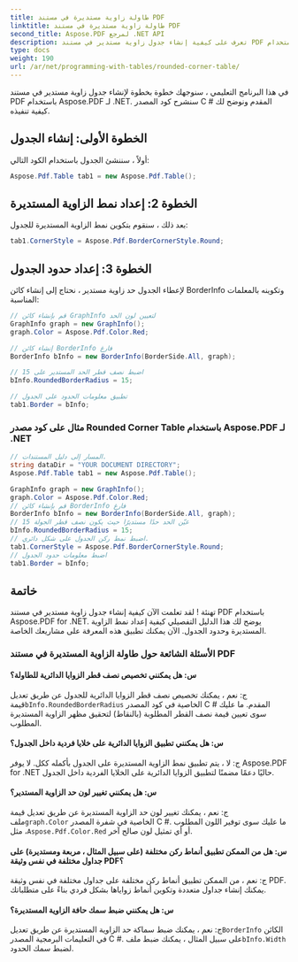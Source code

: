 ```yaml
---
title: طاولة زاوية مستديرة في مستند PDF
linktitle: طاولة زاوية مستديرة في مستند PDF
second_title: Aspose.PDF لمرجع .NET API
description: تعرف على كيفية إنشاء جدول زاوية مستدير في مستند PDF باستخدام Aspose.PDF for .NET.
type: docs
weight: 190
url: /ar/net/programming-with-tables/rounded-corner-table/
---
```

في هذا البرنامج التعليمي ، سنوجهك خطوة بخطوة لإنشاء جدول زاوية مستدير في مستند PDF باستخدام Aspose.PDF لـ .NET. سنشرح كود المصدر C # المقدم ونوضح لك كيفية تنفيذه.

## الخطوة الأولى: إنشاء الجدول
أولاً ، سننشئ الجدول باستخدام الكود التالي:

```csharp
Aspose.Pdf.Table tab1 = new Aspose.Pdf.Table();
```

## الخطوة 2: إعداد نمط الزاوية المستديرة
بعد ذلك ، سنقوم بتكوين نمط الزاوية المستديرة للجدول:

```csharp
tab1.CornerStyle = Aspose.Pdf.BorderCornerStyle.Round;
```

## الخطوة 3: إعداد حدود الجدول
لإعطاء الجدول حد زاوية مستدير ، نحتاج إلى إنشاء كائن BorderInfo وتكوينه بالمعلمات المناسبة:

```csharp
// قم بإنشاء كائن GraphInfo لتعيين لون الحد
GraphInfo graph = new GraphInfo();
graph.Color = Aspose.Pdf.Color.Red;

// إنشاء كائن BorderInfo فارغ
BorderInfo bInfo = new BorderInfo(BorderSide.All, graph);

// اضبط نصف قطر الحد المستدير على 15
bInfo.RoundedBorderRadius = 15;

// تطبيق معلومات الحدود على الجدول
tab1.Border = bInfo;
```

### مثال على كود مصدر Rounded Corner Table باستخدام Aspose.PDF لـ .NET

```csharp
// المسار إلى دليل المستندات.
string dataDir = "YOUR DOCUMENT DIRECTORY";
Aspose.Pdf.Table tab1 = new Aspose.Pdf.Table();

GraphInfo graph = new GraphInfo();
graph.Color = Aspose.Pdf.Color.Red;
// قم بإنشاء كائن BorderInfo فارغ
BorderInfo bInfo = new BorderInfo(BorderSide.All, graph);
// عيّن الحد حدًا مستديرًا حيث يكون نصف قطر الجولة 15
bInfo.RoundedBorderRadius = 15;
// اضبط نمط ركن الجدول على شكل دائري.
tab1.CornerStyle = Aspose.Pdf.BorderCornerStyle.Round;
// اضبط معلومات حدود الجدول
tab1.Border = bInfo;
```

## خاتمة
تهنئة ! لقد تعلمت الآن كيفية إنشاء جدول زاوية مستدير في مستند PDF باستخدام Aspose.PDF for .NET. يوضح لك هذا الدليل التفصيلي كيفية إعداد نمط الزاوية المستديرة وحدود الجدول. الآن يمكنك تطبيق هذه المعرفة على مشاريعك الخاصة.

### الأسئلة الشائعة حول طاولة الزاوية المستديرة في مستند PDF

#### س: هل يمكنني تخصيص نصف قطر الزوايا الدائرية للطاولة؟

ج: نعم ، يمكنك تخصيص نصف قطر الزوايا الدائرية للجدول عن طريق تعديل قيمة`bInfo.RoundedBorderRadius` الخاصية في كود المصدر C # المقدم. ما عليك سوى تعيين قيمة نصف القطر المطلوبة (بالنقاط) لتحقيق مظهر الزاوية المستديرة المطلوب.

#### س: هل يمكنني تطبيق الزوايا الدائرية على خلايا فردية داخل الجدول؟

ج: لا ، يتم تطبيق نمط الزاوية المستديرة على الجدول بأكمله ككل. لا يوفر Aspose.PDF for .NET حاليًا دعمًا مضمنًا لتطبيق الزوايا الدائرية على الخلايا الفردية داخل الجدول.

#### س: هل يمكنني تغيير لون حد الزاوية المستدير؟

 ج: نعم ، يمكنك تغيير لون حد الزاوية المستديرة عن طريق تعديل قيمة ملف`graph.Color` الخاصية في شفرة المصدر C #. ما عليك سوى توفير اللون المطلوب ، مثل`Aspose.Pdf.Color.Red` أو أي تمثيل لون صالح آخر.

#### س: هل من الممكن تطبيق أنماط ركن مختلفة (على سبيل المثال ، مربعة ومستديرة) على جداول مختلفة في نفس وثيقة PDF؟

ج: نعم ، من الممكن تطبيق أنماط ركن مختلفة على جداول مختلفة في نفس وثيقة PDF. يمكنك إنشاء جداول متعددة وتكوين أنماط زواياها بشكل فردي بناءً على متطلباتك.

#### س: هل يمكنني ضبط سمك حافة الزاوية المستديرة؟

 ج: نعم ، يمكنك ضبط سماكة حد الزاوية المستديرة عن طريق تعديل`BorderInfo` الكائن في التعليمات البرمجية المصدر C #. على سبيل المثال ، يمكنك ضبط ملف`bInfo.Width` لضبط سمك الحدود.